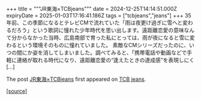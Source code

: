 +++
title = """JR東海×TCBjeans"""
date = 2024-12-25T14:14:51.000Z
expiryDate = 2025-01-03T17:16:41.186Z
tags = ["tcbjeans","jeans"]
+++
35年前、この季節になるとテレビCMで流れていた「雨は夜更け過ぎに雪へと変わるだろう」という歌詞に憧れた少年時代を思い出します。遠距離恋愛の意味なんて分からなかった当時、広島南部で育った私にとっては、雨が夜になると雪に変わるという環境そのものに憧れていました。 素敵なCMシリーズだったのに、いつの間にか姿を消してしまいました。調べてみると、「携帯電話や動画などで手軽に連絡が取れる時代になり、遠距離恋愛の“逢えたときの達成感”を表現しにく \[…\]

The post [JR東海×TCBjeans](http://tcbjeans.com/2024/12/25/50543) first appeared on [TCB jeans](http://tcbjeans.com).

[[source]](http://tcbjeans.com/2024/12/25/50543)
